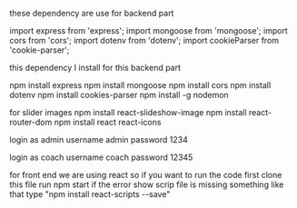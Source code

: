 these dependency are use for backend part

import express from 'express';
import mongoose from 'mongoose';
import cors from 'cors';
import dotenv from 'dotenv';
import cookieParser from 'cookie-parser';

this dependency I install for this backend part

npm install express
npm install mongoose
npm install cors
npm install dotenv
npm install cookies-parser
npm install -g nodemon

for slider images
npm install react-slideshow-image
npm install react-router-dom 
npm install react react-icons

login as admin
username admin
password 1234

login as coach
username coach
password 12345

for front end we are using react so if you want to run the code  first clone this file run npm start
if the error show scrip file is missing something like that type "npm install react-scripts --save"
